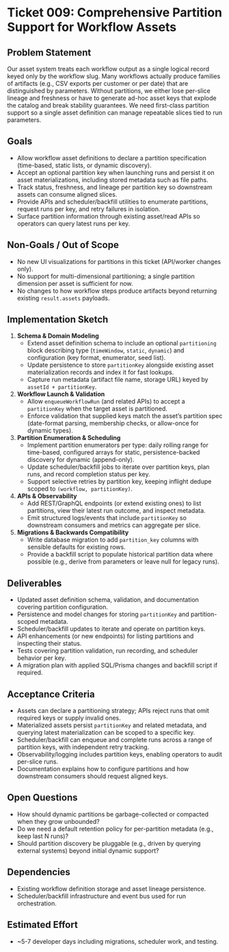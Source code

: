 # Ticket 009: Comprehensive Partition Support for Workflow Assets

## Problem Statement
Our asset system treats each workflow output as a single logical record keyed only by the workflow slug. Many workflows actually produce families of artifacts (e.g., CSV exports per customer or per date) that are distinguished by parameters. Without partitions, we either lose per-slice lineage and freshness or have to generate ad-hoc asset keys that explode the catalog and break stability guarantees. We need first-class partition support so a single asset definition can manage repeatable slices tied to run parameters.

## Goals
- Allow workflow asset definitions to declare a partition specification (time-based, static lists, or dynamic discovery).
- Accept an optional partition key when launching runs and persist it on asset materializations, including stored metadata such as file paths.
- Track status, freshness, and lineage per partition key so downstream assets can consume aligned slices.
- Provide APIs and scheduler/backfill utilities to enumerate partitions, request runs per key, and retry failures in isolation.
- Surface partition information through existing asset/read APIs so operators can query latest runs per key.

## Non-Goals / Out of Scope
- No new UI visualizations for partitions in this ticket (API/worker changes only).
- No support for multi-dimensional partitioning; a single partition dimension per asset is sufficient for now.
- No changes to how workflow steps produce artifacts beyond returning existing `result.assets` payloads.

## Implementation Sketch
1. **Schema & Domain Modeling**
   - Extend asset definition schema to include an optional `partitioning` block describing type (`timeWindow`, `static`, `dynamic`) and configuration (key format, enumerator, seed list).
   - Update persistence to store `partitionKey` alongside existing asset materialization records and index it for fast lookups.
   - Capture run metadata (artifact file name, storage URL) keyed by `assetId + partitionKey`.
2. **Workflow Launch & Validation**
   - Allow `enqueueWorkflowRun` (and related APIs) to accept a `partitionKey` when the target asset is partitioned.
   - Enforce validation that supplied keys match the asset’s partition spec (date-format parsing, membership checks, or allow-once for dynamic types).
3. **Partition Enumeration & Scheduling**
   - Implement partition enumerators per type: daily rolling range for time-based, configured arrays for static, persistence-backed discovery for dynamic (append-only).
   - Update scheduler/backfill jobs to iterate over partition keys, plan runs, and record completion status per key.
   - Support selective retries by partition key, keeping inflight dedupe scoped to `(workflow, partitionKey)`.
4. **APIs & Observability**
   - Add REST/GraphQL endpoints (or extend existing ones) to list partitions, view their latest run outcome, and inspect metadata.
   - Emit structured logs/events that include `partitionKey` so downstream consumers and metrics can aggregate per slice.
5. **Migrations & Backwards Compatibility**
   - Write database migration to add `partition_key` columns with sensible defaults for existing rows.
   - Provide a backfill script to populate historical partition data where possible (e.g., derive from parameters or leave null for legacy runs).

## Deliverables
- Updated asset definition schema, validation, and documentation covering partition configuration.
- Persistence and model changes for storing `partitionKey` and partition-scoped metadata.
- Scheduler/backfill updates to iterate and operate on partition keys.
- API enhancements (or new endpoints) for listing partitions and inspecting their status.
- Tests covering partition validation, run recording, and scheduler behavior per key.
- A migration plan with applied SQL/Prisma changes and backfill script if required.

## Acceptance Criteria
- Assets can declare a partitioning strategy; APIs reject runs that omit required keys or supply invalid ones.
- Materialized assets persist `partitionKey` and related metadata, and querying latest materialization can be scoped to a specific key.
- Scheduler/backfill can enqueue and complete runs across a range of partition keys, with independent retry tracking.
- Observability/logging includes partition keys, enabling operators to audit per-slice runs.
- Documentation explains how to configure partitions and how downstream consumers should request aligned keys.

## Open Questions
- How should dynamic partitions be garbage-collected or compacted when they grow unbounded?
- Do we need a default retention policy for per-partition metadata (e.g., keep last N runs)?
- Should partition discovery be pluggable (e.g., driven by querying external systems) beyond initial dynamic support?

## Dependencies
- Existing workflow definition storage and asset lineage persistence.
- Scheduler/backfill infrastructure and event bus used for run orchestration.

## Estimated Effort
- ~5-7 developer days including migrations, scheduler work, and testing.
